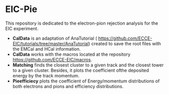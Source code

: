 # EIC-Pie
This repository is dedicated to the electron-pion rejection analysis for the EIC experiment.


- **CalData** is an adaptation of AnaTutorial ( https://github.com/ECCE-EIC/tutorials/tree/master/AnaTutorial) created to save the root       files with the EMCal and HCal information.
- **CalData** works with the macros located at the repository https://github.com/ECCE-EIC/macros.
- **Matching** finds the closest cluster to a given track and the closest tower to a given cluster. Besides, it plots the coefficient  ofthe deposited energy by the track momentum.
- **Pieefficiecy** plots the coefficient of Energy/momentum distributions of both electrons and pions and efficiency distributions.
